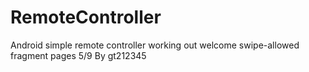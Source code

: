 RemoteController
================
Android simple remote controller
working out welcome swipe-allowed fragment pages
5/9 By gt212345
